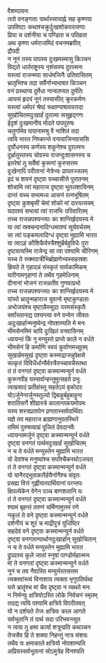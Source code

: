 वैशम्पायनः  
ततो वनङ्गताः पार्थास्सायाह्ने सह कृष्णया  
उपविष्टाः कथाश्चक्रुर्दुःखशोकपरायणाः  
प्रिया च दर्शनीया च पण्डिता च पतिव्रता  
अथ कृष्णा धर्मराजमिदं वचनमब्रवीत्  
द्रौपदी  
न नूनं तस्य पापस्य दुःखमस्मासु किञ्चन  
विद्यते धार्तराष्ट्रस्य नृशंसस्य दुरात्मनः  
यस्त्वां राजन्मया सार्धमजिनैः प्रतिवासितम्  
भ्रातृभिश्च तदा सर्वैर्नाभ्यभाषत किञ्चन  
वनं प्रस्थाप्य दुर्मेधा नान्वतप्यत दुर्मतिः  
आयसं हृदयं नूनं तस्यासीत् क्रूरकर्मणः  
यस्त्वां धर्मपरं श्रेष्ठं रूक्षाण्यश्रावयत्तदा  
सुखोचितमदुःखार्हं दुरात्मा ससुहृद्गणः  
ईदृशं दुःखमानीय मोदते पापपूरुषः  
चतुर्णामेव पापानामश्रु वै नाशितं तदा  
त्वयि भारत निष्क्रान्ते वनायाजिनवाससि  
दुर्योधनस्य कर्णस्य शकुनेश्च दुरात्मनः  
दुर्भ्रातुस्तस्य चोग्रस्य राजन्दुःशासनस्य च  
इतरेषां तु सर्वेषां कुरूणां कुरुसत्तम  
दुःखेनापि परीतानां नेत्रेभ्यः प्रापतज्जलम्  
इदं च शयनं दृष्ट्वा यच्चासीत्ते पुरातनम्  
शोचामि त्वां महाराज दृष्ट्वा भूतलशायिनम्  
दान्तं यच्च सभामध्य आसनं रत्नभूषितम्  
दृष्ट्वा कुशबृसीं चेमां शोको मां दारयत्ययम्  
यदपश्यं सभायां त्वां राजभिः परिवारितम्  
तच्च राजन्नपश्यन्त्याः का शान्तिर्हृदयस्य मे  
या त्वां स्रक्चन्दनादिग्धमपश्यं सूर्यवर्चसम्  
सा त्वां पङ्कमलादिग्धं दृष्ट्वा मुह्यामि भारत  
या त्वाऽहं कौशिकैर्वस्त्रैश्शुभ्रैर्बहुविधैः पुरा  
दृष्टवत्यस्मि राजेन्द्र सा त्वा पश्यामि चीरिणम्  
यच्च ते रुक्मपात्रीभिर्ब्राह्मणेभ्यस्सहस्रशः  
ह्रियते ते गृहादन्नं संस्कृतं सार्वकामिकम्  
यतीनामगृहाणां ते तथैव गृहमेधिनाम्  
दीनानां भोजनं राजन्नतीव गुणवत्प्रभो  
तच्च राजन्नपश्यन्त्याः का शान्तिर्हृदयस्य मे  
यांस्ते भ्रातॄन्महाराज युवानो मृष्टकुण्डलाः  
अभोजयंश्च मृष्टान्नैस्सूदाः परमसंस्कृतैः  
सर्वांस्तानद्य पश्यन्त्या वने वन्येन जीवतः  
अदुःखार्हान्मनुष्येन्द्र नोपशाम्यति मे मनः  
भीमसेनमिमं चापि दुःखितं वनवासिनम्  
ध्यायन्तं किं नु मन्युस्ते प्राप्ते काले न वर्धते  
भीमसेनं हि कर्माणि स्वयं कुर्वाणमच्युतम्  
सुखार्हमसुखं दृष्ट्वा कस्माद्राजन्नुपेक्षसे  
सत्कृतं विविधैर्धान्यैर्वस्त्रैरुच्चावचैस्तथा  
तं तं वनगतं दृष्ट्वा कस्मान्मन्युर्न वर्धते  
कुरूनपीह यस्सर्वान्हन्तुमुत्सहते प्रभुः  
त्वत्प्रसादं प्रतीक्षंस्तु सहतेऽयं वृकोदरः  
योऽर्जुनेनार्जुनस्तुल्यो द्विबाहुर्बहुबाहुना  
शरातिसर्गे शीघ्रास्त्रे कालान्तकयमोपमः  
यस्य शस्त्रप्रतापेन प्रणतास्सर्वपार्थिवाः  
यज्ञे तव महाराज ब्राह्मणानुपतस्थिरे  
तमिमं पुरुषव्याघ्रं पूजितं देवदानवैः  
ध्यायन्तमर्जुनं दृष्ट्वा कस्मान्मन्युर्न वर्धते  
दृष्ट्वा वनगतं पार्थमदुःखार्हं सुखोचितम्  
न च ते वर्धते मन्युस्तेन मुह्यामि भारत  
यो देवांश्च मनुष्यांश्च सर्पांश्चैकरथोऽजयत्  
तं ते वनगतं दृष्ट्वा कस्मान्मन्युर्न वर्धते  
यो यानैरद्भुताकारैर्हयैर्नागैश्च संवृतः  
प्रसह्य वित्तं गृह्णीयात्पार्थिवानां परन्तपः  
क्षिपत्येकेन वेगेन पञ्च बाणशतानि यः  
तं ते वनगतं दृष्ट्वा कस्मान्मन्युर्न वर्धते  
श्यामं बृहन्तं तरुणं चर्मिणामुत्तमं रणे  
नकुलं ते वने दृष्ट्वा कस्मान्मन्युर्न वर्धते  
दर्शनीयं च शूरं च माद्रीपुत्रं युधिष्ठिर  
सहदेवं वने दृष्ट्वा कस्मान्मन्युर्न वर्धते  
दृष्ट्वा वनगतान्पार्थानदुःखार्हान् सुखोचितान्  
न च ते वर्धते मन्युस्तेन मुह्यामि भारत  
द्रुपदस्य कुले जातां स्नुषां पाण्डोर्महात्मनः  
मां ते वनगतां दृष्ट्वा कस्मान्मन्युर्न वर्धते  
नूनं च तव नैवास्ति मन्युर्भरतसत्तम  
त्यक्तवांस्त्वं विनाशाय त्यक्ता भृगुपतिर्यथा  
यत्ते भ्रातॄंश्च मां चैव दृष्ट्वा न व्यथते मनः  
न निर्मन्युः क्षत्रियोऽस्ति लोके निर्वचनं स्मृतम्  
तदद्य त्वयि पश्यामि क्षत्रिये विपरीतवत्  
यो न दर्शयते तेजः क्षत्रियः काल आगते  
सर्वभूतानि तं पार्थ सदा परिभवन्त्युत  
न त्वया तु क्षमा कार्या शत्रून्प्रति कथञ्चन  
तेजसैव हि ते शक्या निहन्तुं नात्र संशयः  
तथैव यः क्षमाकाले क्षत्रियो नोपशाम्यति  
अप्रियस्सर्वभूतानां सोऽमुत्रेह विनश्यति  

